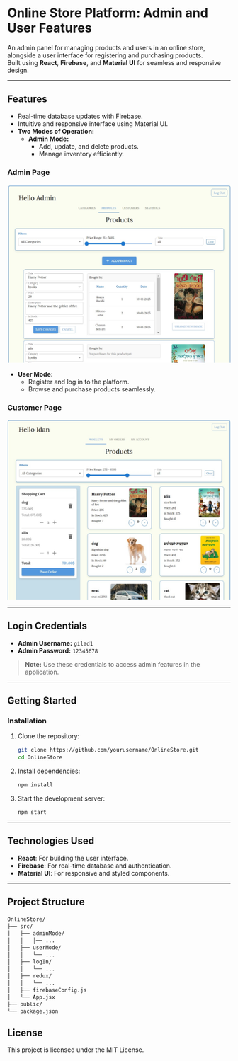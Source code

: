 # **Online Store Platform: Admin and User Features**

An admin panel for managing products and users in an online store, 
alongside a user interface for registering and purchasing products.  
Built using **React**, **Firebase**, and **Material UI** for seamless and responsive design.

---


## **Features**
- Real-time database updates with Firebase.
- Intuitive and responsive interface using Material UI.
- **Two Modes of Operation:**
  - **Admin Mode:**
    - Add, update, and delete products.
    - Manage inventory efficiently.
### Admin Page
![Admin Page](./imagesReadme/adminMode.jpg)

  - **User Mode:**
    - Register and log in to the platform.
    - Browse and purchase products seamlessly.
### Customer Page
![Customer Page](./imagesReadme/customerMode.jpg)


---

## **Login Credentials**
- **Admin Username:** `gilad1`  
- **Admin Password:** `12345678`  

> **Note:** Use these credentials to access admin features in the application.

---

## **Getting Started**

### **Installation**
1. Clone the repository:
   ```bash
   git clone https://github.com/yourusername/OnlineStore.git
   cd OnlineStore
   ```

2. Install dependencies:
   ```bash
   npm install
   ```

3. Start the development server:
   ```bash
   npm start
   ```

---

## **Technologies Used**
- **React**: For building the user interface.
- **Firebase**: For real-time database and authentication.
- **Material UI**: For responsive and styled components.

---

## **Project Structure**
```
OnlineStore/
├── src/
│   ├── adminMode/
│   │   │── ...
│   ├── userMode/
│   │   └── ...
│   ├── logIn/
│   │   └── ...
│   ├── redux/
│   │   └── ...
│   ├── firebaseConfig.js
│   └── App.jsx
├── public/
└── package.json
```

## **License**
This project is licensed under the MIT License.
